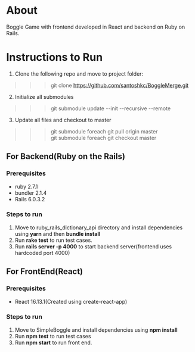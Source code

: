 # About
Boggle Game with frontend developed in React and backend on Ruby on Rails.

# Instructions to Run
1. Clone the following repo and move to project folder: 
>>> git clone https://github.com/santoshkc/BoggleMerge.git
2. Initialize all submodules 
>>> git submodule update --init --recursive --remote
3. Update all files and checkout to master
>>> git submodule foreach git pull origin master   
>>> git submodule foreach git checkout master

## For Backend(Ruby on the Rails) 
### Prerequisites
* ruby 2.7.1
* bundler 2.1.4
* Rails 6.0.3.2

### Steps to run
1. Move to ruby_rails_dictionary_api directory and install dependencies using **yarn** and then **bundle install**
2. Run **rake test** to run test cases.
3. Run **rails server -p 4000** to start backend server(frontend uses hardcoded port 4000)

## For FrontEnd(React)
### Prerequisites
* React 16.13.1(Created using create-react-app)

### Steps to run
1. Move to SimpleBoggle and install dependencies using **npm install**
2. Run **npm test** to run test cases
3. Run **npm start** to run front end.
